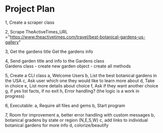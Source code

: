 # Project Plan

1, Create a scraper class

2, Scrape TheActiveTimes_URL ="https://www.theactivetimes.com/travel/best-botanical-gardens-us-gallery" 

3, Get the gardens title
   Get the gardens info  

4, Send garden title and info to the Gardens class   
    Gardens class   - create new garden object
                    - create all methods

5, Create a CLI class
    a, Welcome Users
    b, List the best botanical gardens in the USA
    c, Ask user which one they would like to learn more about
    d, Take in choice
    e, List more details about choice
    f, Ask if they want another choice
    g, if yes list facts, if no exit
    h, Error handling? (the logic is a work in progress)

6, Executable:
    a, Require all files and gems
    b, Start program

7, Room for improvement
    a, better error handling with custom messages
    b, botanical gradens by state or region (N,E,S,W)
    c, add links to individual botanical gardens for more info
    d, colorize/beautify
    

